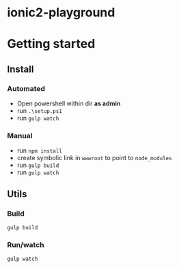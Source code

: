 # ionic2-playground


# Getting started

## Install

### Automated
 - Open powershell within dir **as admin**
 - run `.\setup.ps1`
 - run `gulp watch`

### Manual
 - run `npm install`
 - create symbolic link in `wwwroot` to point to `node_modules`
 - run `gulp build`
 - run `gulp watch`


## Utils

### Build

```
gulp build
```

### Run/watch

```
gulp watch
```
